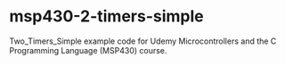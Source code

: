 # msp430-2-timers-simple

Two_Timers_Simple example code for Udemy Microcontrollers and the C Programming Language (MSP430) course.
